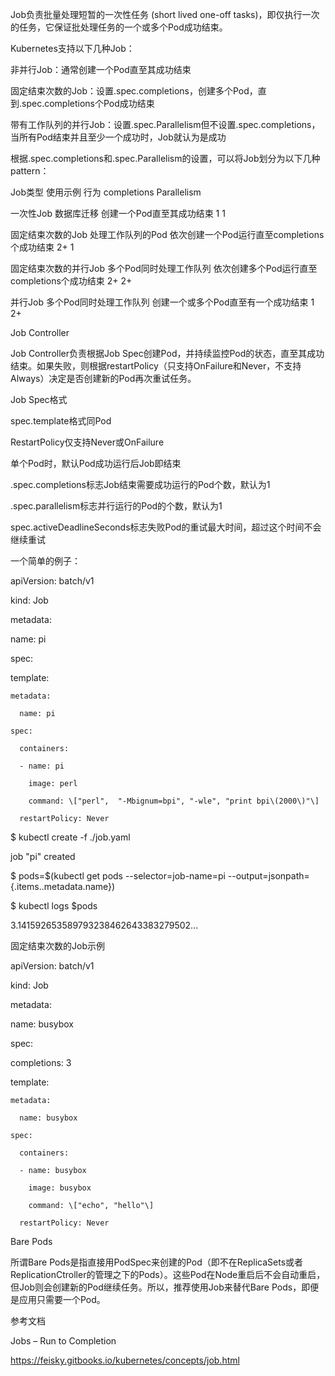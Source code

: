 Job负责批量处理短暂的一次性任务 \(short lived one-off tasks\)，即仅执行一次的任务，它保证批处理任务的一个或多个Pod成功结束。



Kubernetes支持以下几种Job：



非并行Job：通常创建一个Pod直至其成功结束

固定结束次数的Job：设置.spec.completions，创建多个Pod，直到.spec.completions个Pod成功结束

带有工作队列的并行Job：设置.spec.Parallelism但不设置.spec.completions，当所有Pod结束并且至少一个成功时，Job就认为是成功

根据.spec.completions和.spec.Parallelism的设置，可以将Job划分为以下几种pattern：



Job类型	使用示例	行为	completions	Parallelism

一次性Job	数据库迁移	创建一个Pod直至其成功结束	1	1

固定结束次数的Job	处理工作队列的Pod	依次创建一个Pod运行直至completions个成功结束	2+	1

固定结束次数的并行Job	多个Pod同时处理工作队列	依次创建多个Pod运行直至completions个成功结束	2+	2+

并行Job	多个Pod同时处理工作队列	创建一个或多个Pod直至有一个成功结束	1	2+

Job Controller

Job Controller负责根据Job Spec创建Pod，并持续监控Pod的状态，直至其成功结束。如果失败，则根据restartPolicy（只支持OnFailure和Never，不支持Always）决定是否创建新的Pod再次重试任务。







Job Spec格式

spec.template格式同Pod

RestartPolicy仅支持Never或OnFailure

单个Pod时，默认Pod成功运行后Job即结束

.spec.completions标志Job结束需要成功运行的Pod个数，默认为1

.spec.parallelism标志并行运行的Pod的个数，默认为1

spec.activeDeadlineSeconds标志失败Pod的重试最大时间，超过这个时间不会继续重试

一个简单的例子：



apiVersion: batch/v1

kind: Job

metadata:

  name: pi

spec:

  template:

    metadata:

      name: pi

    spec:

      containers:

      - name: pi

        image: perl

        command: \["perl",  "-Mbignum=bpi", "-wle", "print bpi\(2000\)"\]

      restartPolicy: Never

$ kubectl create -f ./job.yaml

job "pi" created

$ pods=$\(kubectl get pods --selector=job-name=pi --output=jsonpath={.items..metadata.name}\)

$ kubectl logs $pods

3.141592653589793238462643383279502...

固定结束次数的Job示例



apiVersion: batch/v1

kind: Job

metadata:

  name: busybox

spec:

  completions: 3

  template:

    metadata:

      name: busybox

    spec:

      containers:

      - name: busybox

        image: busybox

        command: \["echo", "hello"\]

      restartPolicy: Never

Bare Pods

所谓Bare Pods是指直接用PodSpec来创建的Pod（即不在ReplicaSets或者ReplicationCtroller的管理之下的Pods）。这些Pod在Node重启后不会自动重启，但Job则会创建新的Pod继续任务。所以，推荐使用Job来替代Bare Pods，即便是应用只需要一个Pod。



参考文档

Jobs – Run to Completion

https://feisky.gitbooks.io/kubernetes/concepts/job.html


